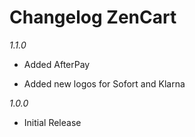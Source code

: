 # Changelog ZenCart

*1.1.0*

* Added AfterPay

* Added new logos for Sofort and Klarna

*1.0.0*

* Initial Release
